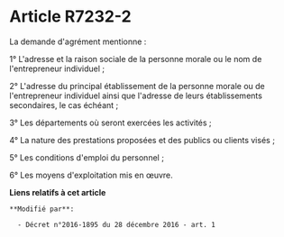 # Article R7232-2

La demande d'agrément mentionne : 

1° L'adresse et la raison sociale de la personne morale ou le nom de l'entrepreneur individuel ;

2° L'adresse du principal établissement de la personne morale ou de l'entrepreneur individuel ainsi que l'adresse de leurs
établissements secondaires, le cas échéant ;

3° Les départements où seront exercées les activités ;

4° La nature des prestations proposées et des publics ou clients visés ; 

5° Les conditions d'emploi du personnel ;

6° Les moyens d'exploitation mis en œuvre.

**Liens relatifs à cet article**

	**Modifié par**:

	  - Décret n°2016-1895 du 28 décembre 2016 - art. 1
